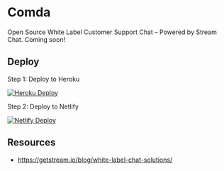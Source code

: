 # Comda
Open Source White Label Customer Support Chat – Powered by Stream Chat. Coming soon!

## Deploy

Step 1: Deploy to Heroku

[![Heroku Deploy](https://www.herokucdn.com/deploy/button.svg)](https://heroku.com/deploy?template=https://github.com/GetStream/comda)

Step 2: Deploy to Netlify

[![Netlify Deploy](https://www.netlify.com/img/deploy/button.svg)](https://app.netlify.com/start/deploy?repository=https://github.com/GetStream/comda)

## Resources
- https://getstream.io/blog/white-label-chat-solutions/
